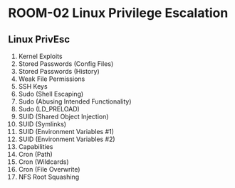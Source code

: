 # ROOM-02 Linux Privilege Escalation 

## Linux PrivEsc
1. Kernel Exploits
1. Stored Passwords (Config Files)
1. Stored Passwords (History)
1. Weak File Permissions
1. SSH Keys
1. Sudo (Shell Escaping)
1. Sudo (Abusing Intended Functionality)
1. Sudo (LD_PRELOAD)
1. SUID (Shared Object Injection)
1. SUID (Symlinks)
1. SUID (Environment Variables #1)
1. SUID (Environment Variables #2)
1. Capabilities
1. Cron (Path)
1. Cron (Wildcards)
1. Cron (File Overwrite)
1. NFS Root Squashing